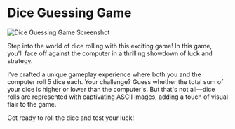 # Dice Guessing Game

![Dice Guessing Game Screenshot](https://github.com/biswaskdk/Dice-Guessing-Game/assets/144484530/f659e4a7-4209-4825-ab9d-9a3757bfc803)

Step into the world of dice rolling with this exciting game! In this game, you'll face off against the computer in a thrilling showdown of luck and strategy.

I've crafted a unique gameplay experience where both you and the computer roll 5 dice each. Your challenge? Guess whether the total sum of your dice is higher or lower than the computer's. But that's not all—dice rolls are represented with captivating ASCII images, adding a touch of visual flair to the game.

Get ready to roll the dice and test your luck!
